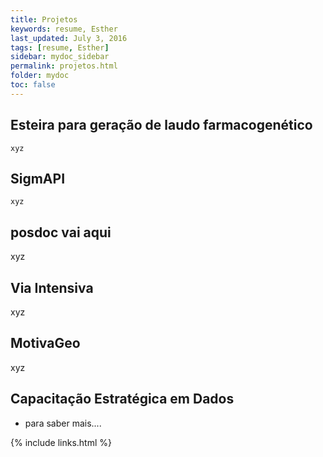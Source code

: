 ```yaml
---
title: Projetos
keywords: resume, Esther
last_updated: July 3, 2016
tags: [resume, Esther]
sidebar: mydoc_sidebar
permalink: projetos.html
folder: mydoc
toc: false
---
```


## Esteira para geração de laudo farmacogenético
    xyz

## SigmAPI
    xyz


## posdoc vai aqui
   xyz

## Via Intensiva
   xyz

## MotivaGeo
   xyz

## Capacitação Estratégica em Dados
 - para saber mais....

{% include links.html %}

